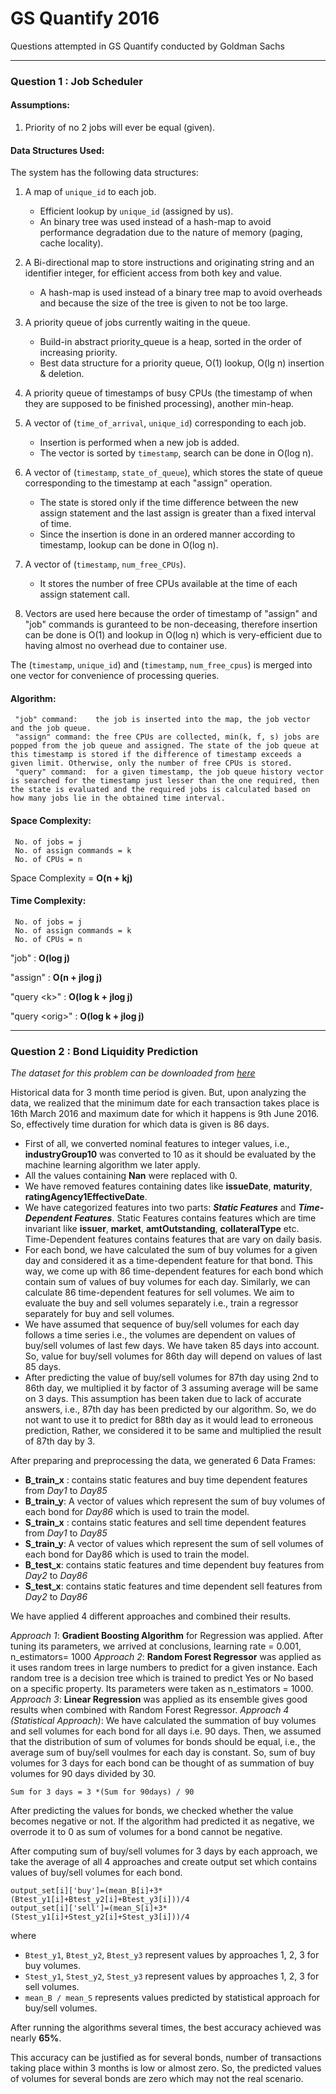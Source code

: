 # GS Quantify 2016
Questions attempted in GS Quantify conducted by Goldman Sachs

--------

### Question 1 : Job Scheduler

#### Assumptions:
1. Priority of no 2 jobs will ever be equal (given).

#### Data Structures Used:
The system has the following data structures:
1. A map of `unique_id` to each job.
	* Efficient lookup by `unique_id` (assigned by us).
	* An binary tree was used instead of a hash-map to avoid performance degradation due to the nature of memory (paging, cache locality).

2. A Bi-directional map to store instructions and originating string and an identifier integer, for efficient access from both key and value.
   	* A hash-map is used instead of a binary tree map to avoid overheads and because the size of the tree is given to not be too large. 
3. A priority queue of jobs currently waiting in the queue.
	* Build-in abstract priority_queue is a heap, sorted in the order of increasing priority.
 	* Best data structure for a priority queue, O(1) lookup, O(lg n) insertion & deletion.
4. A priority queue of timestamps of busy CPUs (the timestamp of when they are supposed to be finished processing), another min-heap.
5. A vector of (`time_of_arrival`, `unique_id`) corresponding to each job.
 	* Insertion is performed when a new job is added.
 	* The vector is sorted by `timestamp`, search can be done in O(log n).
6. A vector of (`timestamp`, `state_of_queue`), which stores the state of queue corresponding to the timestamp at each "assign" operation.
 	* The state is stored only if the time difference between the new assign statement and the last assign is greater than a fixed interval of time.
 	* Since the insertion is done in an ordered manner according to timestamp, lookup can be done in O(log n). 
7. A vector of (`timestamp`, `num_free_CPUs`).
 	* It stores the number of free CPUs available at the time of each assign statement call.
8. Vectors are used here because the order of timestamp of "assign" and "job" commands is guranteed to be non-deceasing, therefore insertion can be done is O(1) and lookup in O(log n) which is very-efficient due to having almost no overhead due to container use.

The (`timestamp`, `unique_id`) and (`timestamp`, `num_free_cpus`) is merged into one vector for convenience of processing queries.

#### Algorithm:
	 "job" command:    the job is inserted into the map, the job vector and the job queue.
	 "assign" command: the free CPUs are collected, min(k, f, s) jobs are popped from the job queue and assigned. The state of the job queue at this timestamp is stored if the difference of timestamp exceeds a given limit. Otherwise, only the number of free CPUs is stored.
	 "query" command:  for a given timestamp, the job queue history vector is searched for the timestamp just lesser than the one required, then the state is evaluated and the required jobs is calculated based on how many jobs lie in the obtained time interval.

#### Space Complexity:
	 No. of jobs = j
	 No. of assign commands = k
	 No. of CPUs = n
	
Space Complexity = **O(n + kj)**

#### Time Complexity:
	 No. of jobs = j
	 No. of assign commands = k
	 No. of CPUs = n

"job" : **O(log j)**

"assign" : **O(n + jlog j)**

"query \<k\>" : **O(log k + jlog j)**

"query \<orig\>" : **O(log k + jlog j)**

--------

### Question 2 : Bond Liquidity Prediction

*The dataset for this problem can be downloaded from [here](https://drive.google.com/file/d/0B-iGspODhEtrNEM1c0plaWg2UFE/view?usp=sharing)*

Historical data for 3 month time period is given. But, upon analyzing the data, we realized that the minimum date for each transaction takes place is 16th March 2016 and maximum date for which it happens is 9th June 2016. So, effectively time duration for which data is given is 86 days.

* First of all, we converted nominal features to integer values, i.e., **industryGroup10** was
converted to 10 as it should be evaluated by the machine learning algorithm we later apply.
* All the values containing **Nan** were replaced with 0.
* We have removed features containing dates like **issueDate**, **maturity**, **ratingAgency1EffectiveDate**.
* We have categorized features into two parts: ***Static Features*** and ***Time-Dependent Features***. Static Features contains features which are time invariant like **issuer**, **market**, **amtOutstanding**, **collateralType** etc. Time-Dependent features contains features that are vary on daily basis.
* For each bond, we have calculated the sum of buy volumes for a given day and considered it as a time-dependent feature for that bond. This way, we come up with 86 time-dependent features for each bond which contain sum of values of buy volumes for each day. Similarly, we can calculate 86 time-dependent features for sell volumes. We aim to evaluate the buy and sell volumes separately i.e., train a regressor separately for buy and sell volumes.
* We have assumed that sequence of buy/sell volumes for each day follows a time series i.e., the volumes are dependent on values of buy/sell volumes of last few days. We have taken 85 days into account. So, value for buy/sell volumes for 86th day will depend on values of last 85 days.
* After predicting the value of buy/sell volumes for 87th day using 2nd to 86th day, we multiplied it by factor of 3 assuming average will be same on 3 days. This assumption has been taken due to lack of accurate answers, i.e., 87th day has been predicted by our algorithm. So, we do not want to use it to predict for 88th day as it would lead to erroneous prediction, Rather, we considered it to be same and multiplied the result of 87th day by 3.

After preparing and preprocessing the data, we generated 6 Data Frames:

* **B_train_x** : contains static features and buy time dependent features from *Day1* to *Day85*
* **B_train_y**: A vector of values which represent the sum of buy volumes of each bond for *Day86* which is used to train the model.
* **S_train_x** : contains static features and sell time dependent features from *Day1* to *Day85*
* **S_train_y**: A vector of values which represent the sum of sell volumes of each bond for Day86 which is used to train the model.
* **B_test_x**: contains static features and time dependent buy features from *Day2* to *Day86*
* **S_test_x**: contains static features and time dependent sell features from *Day2* to *Day86*

We have applied 4 different approaches and combined their results.

*Approach 1*: **Gradient Boosting Algorithm** for Regression was applied. After tuning its parameters, we arrived at conclusions, learning rate = 0.001, n_estimators= 1000
*Approach 2*: **Random Forest Regressor** was applied as it uses random trees in large numbers to predict for a given instance. Each random tree is a decision tree which is trained to predict Yes or No based on a specific property. Its parameters were taken as n_estimators = 1000.
*Approach 3*: **Linear Regression** was applied as its ensemble gives good results when combined with Random Forest Regressor.
*Approach 4 (Statistical Approach)*: We have calculated the summation of buy volumes and sell volumes for each bond for all days i.e. 90 days. Then, we assumed that the distribution of sum of volumes for bonds should be equal, i.e., the average sum of buy/sell voulmes for each day is constant. So, sum of buy volumes for 3 days for each bond can be thought of as summation of buy volumes for 90 days divided by 30.

```
Sum for 3 days = 3 *(Sum for 90days) / 90
```
After predicting the values for bonds, we checked whether the value becomes negative or not. If the algorithm had predicted it as negative, we overrode it to 0 as sum of volumes for a bond cannot be negative.

After computing sum of buy/sell volumes for 3 days by each approach, we take the average of all 4
approaches and create output set which contains values of buy/sell volumes for each bond.

```
output_set[i]['buy']=(mean_B[i]+3*(Btest_y1[i]+Btest_y2[i]+Btest_y3[i]))/4
output_set[i]['sell']=(mean_S[i]+3*(Stest_y1[i]+Stest_y2[i]+Stest_y3[i]))/4
```
where 	
* `Btest_y1`, `Btest_y2`, `Btest_y3` represent values by approaches 1, 2, 3 for buy volumes.
* `Stest_y1`, `Stest_y2`, `Stest_y3` represent values by approaches 1, 2, 3 for sell volumes.
* `mean_B / mean_S` represents values predicted by statistical approach for buy/sell volumes.

After running the algorithms several times, the best accuracy achieved was nearly **65%**. 

This accuracy can be justified as for several bonds, number of transactions taking place within 3 months is low or almost zero. So, the predicted values of volumes for several bonds are zero which may not the real scenario.


